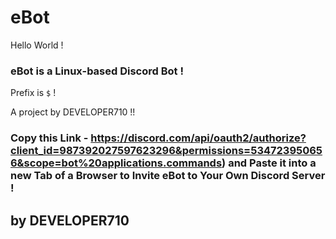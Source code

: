 # eBot

Hello World !

### eBot is a Linux-based Discord Bot !

Prefix is `$` !

A project by DEVELOPER710 !!

### Copy  this Link - https://discord.com/api/oauth2/authorize?client_id=987392027597623296&permissions=534723950656&scope=bot%20applications.commands) and Paste it into a new Tab of a Browser to Invite eBot to Your Own Discord Server !

## by DEVELOPER710
